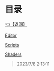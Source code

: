 # 目录  


[👈【返回】](..\--目录--##工作笔记##)  


[Editor](.\Editor\--目录--Editor)  

[Scripts](.\Scripts\--目录--Scripts)  

[Shaders](.\Shaders\--目录--Shaders)  







> 2023/7/8 2:13:11
